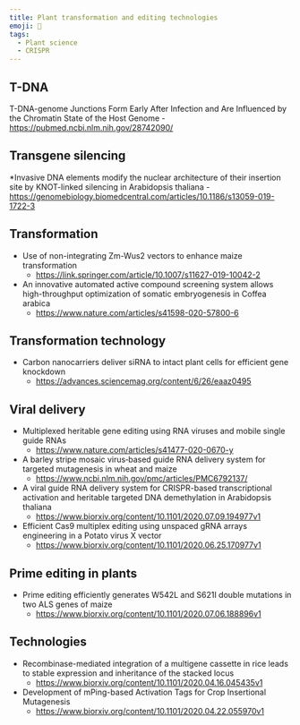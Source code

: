 ```yaml
---
title: Plant transformation and editing technologies
emoji: 🌱
tags:
  - Plant science
  - CRISPR
---
```


## T-DNA
T-DNA-genome Junctions Form Early After Infection and Are Influenced by the Chromatin State of the Host Genome 
    - https://pubmed.ncbi.nlm.nih.gov/28742090/
    
## Transgene silencing
*Invasive DNA elements modify the nuclear architecture of their insertion site by KNOT-linked silencing in Arabidopsis thaliana
    - https://genomebiology.biomedcentral.com/articles/10.1186/s13059-019-1722-3

## Transformation
* Use of non-integrating Zm-Wus2 vectors to enhance maize transformation
    - https://link.springer.com/article/10.1007/s11627-019-10042-2
* An innovative automated active compound screening system allows high-throughput optimization of somatic embryogenesis in Coffea arabica
    - https://www.nature.com/articles/s41598-020-57800-6

## Transformation technology
* Carbon nanocarriers deliver siRNA to intact plant cells for efficient gene knockdown
    - https://advances.sciencemag.org/content/6/26/eaaz0495

## Viral delivery 
* Multiplexed heritable gene editing using RNA viruses and mobile single guide RNAs
    - https://www.nature.com/articles/s41477-020-0670-y
* A barley stripe mosaic virus‐based guide RNA delivery system for targeted mutagenesis in wheat and maize
    - https://www.ncbi.nlm.nih.gov/pmc/articles/PMC6792137/
* A viral guide RNA delivery system for CRISPR-based transcriptional activation and heritable targeted DNA demethylation in Arabidopsis thaliana
    - https://www.biorxiv.org/content/10.1101/2020.07.09.194977v1
* Efficient Cas9 multiplex editing using unspaced gRNA arrays engineering in a Potato virus X vector
    - https://www.biorxiv.org/content/10.1101/2020.06.25.170977v1

## Prime editing in plants 
* Prime editing efficiently generates W542L and S621I double mutations in two ALS genes of maize
    - https://www.biorxiv.org/content/10.1101/2020.07.06.188896v1

## Technologies
* Recombinase-mediated integration of a multigene cassette in rice leads to stable expression and inheritance of the stacked locus
    - https://www.biorxiv.org/content/10.1101/2020.04.16.045435v1
* Development of mPing-based Activation Tags for Crop Insertional Mutagenesis
    - https://www.biorxiv.org/content/10.1101/2020.04.22.055970v1